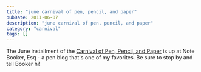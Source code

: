 ```yaml
---
title: "june carnival of pen, pencil, and paper"
pubDate: 2011-06-07
description: "june carnival of pen, pencil, and paper"
category: "carnival"
tags: []
---
```


The June installment of the [Carnival of Pen, Pencil, and Paper](http://notebookeresq.blogspot.com/2011/06/june-carnival-of-pen-pencil-and-paper.html) is up at Note Booker, Esq - a pen blog that's one of my favorites. Be sure to stop by and tell Booker hi!
